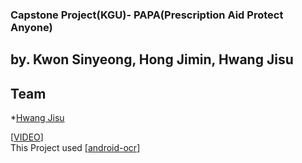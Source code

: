 ### Capstone Project(KGU)- PAPA(Prescription Aid Protect Anyone)
by. Kwon Sinyeong, Hong Jimin, Hwang Jisu
---------------------

## Team
*[Hwang Jisu](https://github.com/yellowjs0304)

[[VIDEO](https://www.youtube.com/watch?v=O6UXFotvA4M)]   
This Project used [[android-ocr](https://github.com/rmtheis/android-ocr)]
